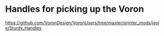 # Handles for picking up the Voron

https://github.com/VoronDesign/VoronUsers/tree/master/printer_mods/jeoje/Sturdy_Handles
